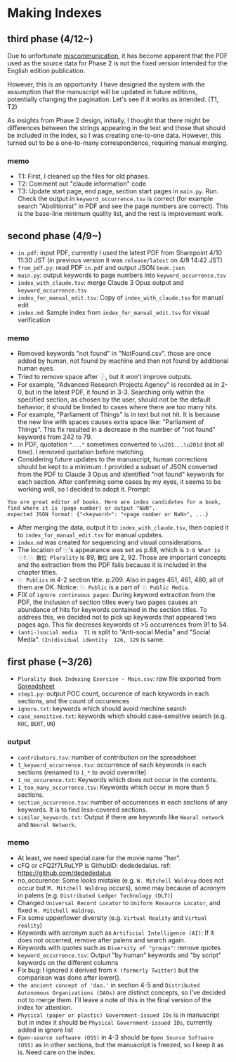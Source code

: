 # Making Indexes



## third phase (4/12~)
Due to unfortunate [miscommunication](https://discord.com/channels/1133444567031627846/1223368310020771860/1228210209525076018), it has become apparent that the PDF used as the source data for Phase 2 is not the fixed version intended for the English edition publication.

However, this is an opportunity. I have designed the system with the assumption that the manuscript will be updated in future editions, potentially changing the pagination. Let's see if it works as intended. (T1, T2)

As insights from Phase 2 design, initially, I thought that there might be differences between the strings appearing in the text and those that should be included in the index, so I was creating one-to-one data. However, this turned out to be a one-to-many correspondence, requiring manual merging.

### memo
- T1: First, I cleaned up the files for old phases.
- T2: Comment out "claude information" code
- T3: Update start page, end page, section start pages in `main.py`. Run. Check the output in `keyword_occurrence.tsv` is correct (for example search "Abolitionist" in PDF and see the page numbers are correct). This is the base-line minimum quality list, and the rest is improvement work.




## second phase (4/9~)
- `in.pdf`: input PDF, currently I used the latest PDF from Sharepoint 4/10 11:30 JST (in previous version it was `release/latest` on 4/9 14:42 JST)
- `from_pdf.py`: read PDF `in.pdf` and output JSON `book.json`
- `main.py`: output keywords to page numbers into `keyword_occurrence.tsv`
- `index_with_claude.tsv`: merge Claude 3 Opus output and `keyword_occurrence.tsv`
- `index_for_manual_edit.tsv`: Copy of `index_with_claude.tsv` for manual edit
- `index.md`: Sample index from `index_for_manual_edit.tsv` for visual verification


### memo
- Removed keywords "not found" in "NotFound.csv". those are once added by human, not found by machine and then not found by additional human eyes.
- Tried to remove space after ⿻, but it won't improve outputs.
- For example, "Advanced Research Projects Agency" is recorded as in 2-0, but in the latest PDF, it found in 3-3. Searching only within the specified section, as chosen by the user, should not be the default behavior; it should be limited to cases where there are too many hits.
- For example, "Parliament of Things" is in text but not hit. It is because the new line with spaces causes extra space like: "Parliament of  Things". This fix resulted in a decrease in the number of "not found" keywords from 242 to 79.
- In PDF, quotation `"..."` sometimes converted to `\u201...\u201d` (not all time). I removed quotation before matching. 
- Considering future updates to the manuscript, human corrections should be kept to a minimum. I provided a subset of JSON converted from the PDF to Claude 3 Opus and identified "not found" keywords for each section. After confirming some cases by my eyes, it seems to be working well, so I decided to adopt it. Prompt:

```
You are great editor of books. Here are index candidates for a book, find where it is (page number) or output "NaN".
expected JSON format: {"<keyword>": "<page number or NaN>", ...}
```

- After merging the data, output it to `index_with_claude.tsv`, then copied it to `index_for_manual_edit.tsv` for manual updates.
- `index.md` was created for sequencing and visual considerations.
- The location of `⿻`'s appearance was set as p.88, which is `3-0 What is ⿻?`.`⿻ 數位 Plurality` is 89, `數位` are 2, 92. Those are important concepts and the extraction from the PDF fails because it is included in the chapter titles.
- `⿻ Publics` in 4-2 section title. p.209. Also in pages 451, 461, 480, all of them are OK. Notice: `⿻ Public` is a part of `⿻ Public Media`.
- FIX of `ignore continuous pages`: During keyword extraction from the PDF, the inclusion of section titles every two pages causes an abundance of hits for keywords contained in the section titles. To address this, we decided not to pick up keywords that appeared two pages ago. This fix decreses keywords of >5 occurrences from 91 to 54.
- `(anti-)social media	71` is split to "Anti-social Media" and "Social Media". `(In)dividual identity	126, 129` is same.

## first phase (~3/26)
- `Plurality Book Indexing Exercise - Main.csv`: raw file exported from [Spreadsheet](https://docs.google.com/spreadsheets/d/1gmyjFbErt_CW8-qLKChSpciLlCDGUhLriYFov0HO3qA/edit#gid=0)
- `step1.py`: output POC count, occurence of each keywords in each sections, and the count of occurences
- `ignore.txt`: keywords which should avoid mechine search
- `case_sensitive.txt`: keywords which should case-sensitive search (e.g. `ROC`, `BERT`, `UN`)

### output
- `contributors.tsv`: number of contribution on the spreadsheet
- `1_keyword_occurrence.tsv`: occurrence of each keywords in each sections (renamed to `1_*` to avoid overwrite)
- `1_no_occurence.txt`: Keywords which does not occur in the contents.
- `1_too_many_occurrence.tsv`: Keywords which occur in more than 5 sections.
- `section_occurrence.tsv`: number of occurrences in each sections of any keywords. It is to find less-covered sections.
- `similar_keywords.txt`: Output if there are keywords like `Neural network` and `Neural Network`.

### memo

- At least, we need special care for the movie name "her".
- cFQ or cFQ2f7LRuLYP is GithubID: dedededalus. ref: https://github.com/dedededalus
- no_occurence: Some looks mistake (e.g. `W. Mitchell Waldrop` does not occur but `M. Mitchell Waldrop` occurs), some may because of acronym in palens (e.g. `Distributed Ledger Technology (DLT)`)
- Changed `Universal Record Locator` to `Uniform Resource Locator`, and fixed `W. Mitchell Waldrop`.
- Fix some upper/lower diversity (e.g. `Virtual Reality` and `Virtual reality`)
- Keywords with acronym such as `Artificial Intelligence (AI)`: If it does not occerred, remove after palens and search again.
- Keywords with quotes such as `Diversity of "groups"`: remove quotes
- `keyword_occurrence.tsv`: Output "by human" keywords and "by script" keywords on the different columns
- Fix bug: I ignored `X` derived from `X (formerly Twitter)` but the comparison was done after lower().
- `the ancient concept of 'dao.'` in section 4-5 and `Distributed Autonomous Organizations (DAOs)` are distinct concepts, so I've decided not to merge them. I'll leave a note of this in the final version of the index for attention.
- `Physical (paper or plastic) Government-issued IDs` is in manuscript but in index it should be `Physical Government-issued IDs`, currently added in ignore list
- `Open-source software (OSS)` in 4-3 should be `Open Source Software (OSS)` as in other sections, but the manuscript is freezed, so I keep it as is. Need care on the index.